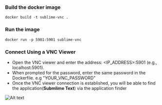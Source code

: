 ### Build the docker image

```docker build -t sublime-vnc .```

### Run the image

```docker run -p 5901:5901 sublime-vnc```

### Connect Using a VNC Viewer

- Open the VNC viewer and enter the address: <IP_ADDRESS>:5901 (e.g., localhost:5901).
- When prompted for the password, enter the same password in the Dockerfile. e.g "YOUR_VNC_PASSWORD"
- Once the VNC viewer connection is established, you will be able to find the application(<b>Submlime Text</b>) via the application finder


<img title="Sublime Text" alt="Alt text" src="sublime.png">